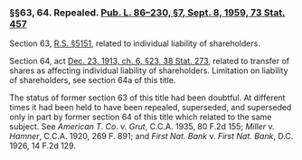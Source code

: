 ### §§63, 64. Repealed. [Pub. L. 86–230, §7, Sept. 8, 1959, 73 Stat. 457](/statviewer.htm?volume=73&page=457) ###

Section 63, [R.S. §5151](/statviewer.htm?volume=rs&page=995), related to individual liability of shareholders.

Section 64, act [Dec. 23, 1913, ch. 6, §23, 38 Stat. 273](/statviewer.htm?volume=38&page=273), related to transfer of shares as affecting individual liability of shareholders. Limitation on liability of shareholders, see section 64a of this title.

The status of former section 63 of this title had been doubtful. At different times it had been held to have been repealed, superseded, and superseded only in part by former section 64 of this title which related to the same subject. See *American T. Co*. v. *Grut*, C.C.A. 1935, 80 F.2d 155; *Miller* v. *Hamner*, C.C.A. 1920, 269 F. 891; and *First Nat. Bank* v. *First Nat. Bank*, D.C. 1926, 14 F.2d 129.